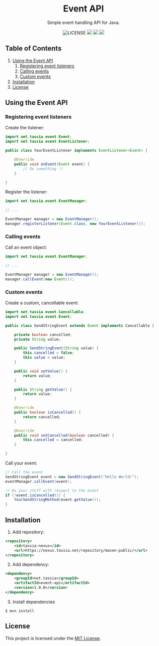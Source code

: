 <h1 align="center">Event API</h1>
<p align="center">Simple event handling API for Java.</p>

<p align="center">
	<img src="https://img.shields.io/github/license/TASSIA710/event-api?label=License" alt="LICENSE">
	<img src="https://img.shields.io/github/workflow/status/TASSIA710/event-api/Java%20CI?label=Java%20CI">
	<img src="https://img.shields.io/github/v/release/TASSIA710/event-api?label=Stable">
	<img src="https://img.shields.io/github/v/release/TASSIA710/event-api?label=Preview&include_prereleases">
</p>



## Table of Contents

1. [Using the Event API](#using-the-event-api)
	1. [Registering event listeners](#registering-event-listeners)
	2. [Calling events](#calling-events)
	3. [Custom events](#custom-events)
2. [Installation](#installation)
3. [License](#license)



## Using the Event API

### Registering event listeners

Create the listener:
```java
import net.tassia.event.Event;
import net.tassia.event.EventListener;

public class YourEventListener implements EventListener<Event> {

	@Override
	public void onEvent(Event event) {
		// Do something :)
	}

}
```

Register the listener:
```java
import net.tassia.event.EventManager;

// ...

EventManager manager = new EventManager();
manager.registerListener(Event.class, new YourEventListener());
```



### Calling events

Call an event object:
```java
import net.tassia.event.EventManager;

// ...

EventManager manager = new EventManager();
manager.callEvent(new Event());
```



### Custom events

Create a custom, cancellable event:
```java
import net.tassia.event.Cancellable;
import net.tassia.event.Event;

public class SendStringEvent extends Event implements Cancellable {

	private boolean cancelled;
	private String value;

	public SendStringEvent(String value) {
		this.cancelled = false;
		this.value = value;
	}

	public void setValue() {
		return value;
	}

	public String getValue() {
		return value;
	}

	@Override
	public boolean isCancelled() {
		return cancelled;
	}

	@Override
	public void setCancelled(boolean cancelled) {
		this.cancelled = cancelled;
	}

}
```

Call your event:
```java
// Call the event
SendStringEvent event = new SendStringEvent("Hello World!");
eventManager.callEvent(event);

// Do your stuff with respect to the event
if (!event.isCancelled()) {
	YourSendStringMethod(event.getValue());
}
```



## Installation

1. Add repository:
```xml
<repository>
    <id>tassia-nexus</id>
    <url>https://nexus.tassia.net/repository/maven-public/</url>
</repository>
```

2. Add dependency:
```xml
<dependency>
    <groupId>net.tassia</groupId>
    <artifactId>event-api</artifactId>
    <version>1.0.0</version>
</dependency>
```

3. Install dependencies
```
$ mvn install
```



## License

This project is licensed under the [MIT License](https://github.com/TASSIA710/event-api/blob/main/LICENSE).
